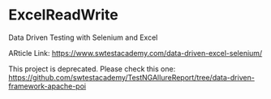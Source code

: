 # ExcelReadWrite
Data Driven Testing with Selenium and Excel 

ARticle Link: https://www.swtestacademy.com/data-driven-excel-selenium/

This project is deprecated. Please check this one: https://github.com/swtestacademy/TestNGAllureReport/tree/data-driven-framework-apache-poi
